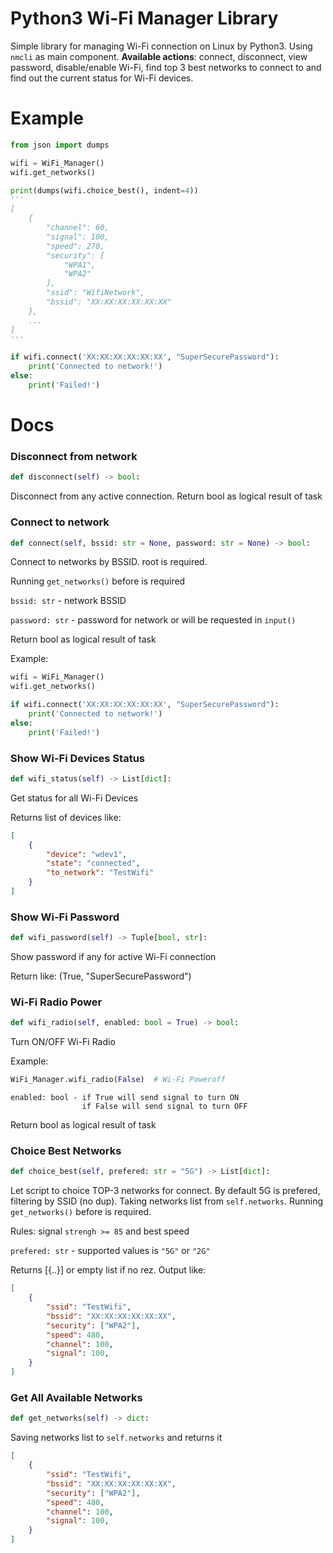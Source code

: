 # Python3 Wi-Fi Manager Library

Simple library for managing Wi-Fi connection on Linux by Python3. Using `nmcli` as main component.
**Available actions**: connect, disconnect, view password, disable/enable Wi-Fi, find top 3 best networks to connect to and find out the current status for Wi-Fi devices.

# Example

```python
from json import dumps

wifi = WiFi_Manager()
wifi.get_networks()

print(dumps(wifi.choice_best(), indent=4))
'''
[
    {
        "channel": 60,
        "signal": 100,
        "speed": 270,
        "security": [
            "WPA1",
            "WPA2"
        ],
        "ssid": "WifiNetwork",
        "bssid": "XX:XX:XX:XX:XX:XX"
    },
    ...
]
'''

if wifi.connect('XX:XX:XX:XX:XX:XX', "SuperSecurePassword"):
    print('Connected to network!')
else:
    print('Failed!')
```

# Docs
### Disconnect from network
```python
def disconnect(self) -> bool:
```
Disconnect from any active connection. Return bool as logical result of task

### Connect to network
```python
def connect(self, bssid: str = None, password: str = None) -> bool:
```
Connect to networks by BSSID. root is required. 

Running `get_networks()` before is required

`bssid: str` - network BSSID

`password: str` - password for network or will be requested in `input()`

Return bool as logical result of task

Example:
```python
wifi = WiFi_Manager()
wifi.get_networks()

if wifi.connect('XX:XX:XX:XX:XX:XX', "SuperSecurePassword"):
    print('Connected to network!')
else:
    print('Failed!')
```

### Show Wi-Fi Devices Status
```python
def wifi_status(self) -> List[dict]:
```
Get status for all Wi-Fi Devices

Returns list of devices like:
```json
[
    {
        "device": "wdev1",
        "state": "connected",
        "to_network": "TestWifi"
    }
]
```

### Show Wi-Fi Password
```python
def wifi_password(self) -> Tuple[bool, str]:
```
Show password if any for active Wi-Fi connection

Return like: (True, "SuperSecurePassword")

### Wi-Fi Radio Power
```python
def wifi_radio(self, enabled: bool = True) -> bool:
```
Turn ON/OFF Wi-Fi Radio

Example:
```python
WiFi_Manager.wifi_radio(False)  # Wi-Fi Poweroff
```
```
enabled: bool - if True will send signal to turn ON
                if False will send signal to turn OFF
```

Return bool as logical result of task

### Choice Best Networks
```python
def choice_best(self, prefered: str = "5G") -> List[dict]:
```
Let script to choice TOP-3 networks for connect. By default 5G is prefered, filtering by SSID (no dup). Taking networks list from `self.networks`. Running `get_networks()` before is required.

Rules: signal `strengh >= 85` and best speed

`prefered: str` - supported values is `"5G"` or `"2G"`

Returns [{..}] or empty list if no rez. Output like:
```json
[
    {
        "ssid": "TestWifi",
        "bssid": "XX:XX:XX:XX:XX:XX",
        "security": ["WPA2"],
        "speed": 480,
        "channel": 100,
        "signal": 100,
    }
]
```

### Get All Available Networks
```python
def get_networks(self) -> dict:
```
Saving networks list to `self.networks` and returns it
```json
[
    {
        "ssid": "TestWifi",
        "bssid": "XX:XX:XX:XX:XX:XX",
        "security": ["WPA2"],
        "speed": 480,
        "channel": 100,
        "signal": 100,
    }
]
```
